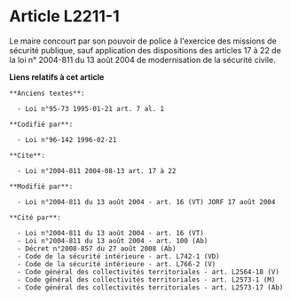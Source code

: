 # Article L2211-1

Le maire concourt par son pouvoir de police à l'exercice des missions de sécurité publique, sauf application des dispositions
des articles 17 à 22 de la loi n° 2004-811 du 13 août 2004 de modernisation de la sécurité civile.

**Liens relatifs à cet article**

	**Anciens textes**:

	  - Loi n°95-73 1995-01-21 art. 7 al. 1

	**Codifié par**:

	  - Loi n°96-142 1996-02-21

	**Cite**:

	  - Loi n°2004-811 2004-08-13 art. 17 à 22

	**Modifié par**:

	  - Loi n°2004-811 du 13 août 2004 - art. 16 (VT) JORF 17 août 2004

	**Cité par**:

	  - Loi n°2004-811 du 13 août 2004 - art. 16 (VT)
	  - Loi n°2004-811 du 13 août 2004 - art. 100 (Ab)
	  - Décret n°2008-857 du 27 août 2008 (Ab)
	  - Code de la sécurité intérieure - art. L742-1 (VD)
	  - Code de la sécurité intérieure - art. L766-2 (V)
	  - Code général des collectivités territoriales - art. L2564-18 (V)
	  - Code général des collectivités territoriales - art. L2573-1 (M)
	  - Code général des collectivités territoriales - art. L2573-17 (Ab)

